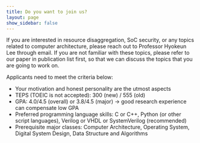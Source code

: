 ```yaml
---
title: Do you want to join us? 
layout: page
show_sidebar: false
---
```


If you are interested in resource disaggregation, SoC security, or any topics related to computer architecture, please reach out to Professor Hyokeun Lee through email. If you are not familiar with these topics, please refer to our paper in publication list first, so that we can discuss the topics that you are going to work on. 

Applicants need to meet the criteria below: 
- Your motivation and honest personality are the utmost aspects
- TEPS (TOEIC is not accepted): 300 (new) / 555 (old)
- GPA: 4.0/4.5 (overall) or 3.8/4.5 (major) -> good research experience can compensate low GPA
- Preferred programming language skills: C or C++, Python (or other script languages), Verilog or VHDL or SystemVerilog (recommended)
- Prerequisite major classes: Computer Architecture, Operating System, Digital System Design, Data Structure and Algorithms

